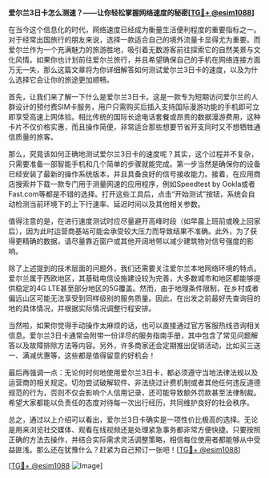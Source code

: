 **爱尔兰3日卡怎么测速？——让你轻松掌握网络速度的秘密[[TG💪+ @esim1088](https://t.me/s/esim1088)]**

在当今这个信息化的时代，网络速度已经成为衡量生活便利程度的重要指标之一。对于经常出国旅行的朋友来说，选择一款适合自己的境外流量卡显得尤为重要。而爱尔兰作为一个充满魅力的旅游胜地，吸引着无数游客前往探索它的自然美景与文化风情。如果你也计划前往爱尔兰旅行，并且希望确保自己的手机在网络连接方面万无一失，那么这篇文章将为你详细解答如何测试爱尔兰3日卡的速度，以及为什么选择它会让你的旅途更加顺畅。

首先，让我们来了解一下什么是爱尔兰3日卡。这是一款专为短期访问爱尔兰的人群设计的预付费SIM卡服务，用户只需购买后插入支持国际漫游功能的手机即可立即享受高速上网体验。相比传统的国际长途电话套餐或昂贵的数据漫游费用，这种卡片不仅价格实惠，而且操作简便，非常适合那些想要节省开支同时又不想牺牲通信质量的旅客。

那么，究竟该如何正确地测试爱尔兰3日卡的速度呢？其实，这个过程并不复杂，只需要准备一部智能手机和几个简单的步骤就能完成。第一步当然是确保你的设备已经安装了最新的操作系统版本，并且具备良好的信号接收能力。接着，在应用商店搜索并下载一款专门用于测量网速的应用程序，例如Speedtest by Ookla或者Fast.com等都是不错的选择。打开这些工具后，点击“开始测试”按钮，系统会自动检测当前环境下的上下行速率、延迟时间以及其他相关参数。

值得注意的是，在进行速度测试时应尽量避开高峰时段（如早晨上班前或晚上回家后），因为此时运营商基站可能会承受较大压力而导致结果不准确。此外，为了获得更精确的数据，请尽量靠近窗户或其他开阔地带以减少建筑物对信号强度的影响。

除了上述提到的技术层面的问题外，我们还需要关注爱尔兰本地网络环境的特点。爱尔兰属于西欧地区，其基础电信设施建设较为完善，大多数城市和地区都能够提供稳定的4G LTE甚至部分地区的5G覆盖。然而，由于地理条件限制，在乡村或者偏远山区可能无法享受到同样级别的服务质量。因此，在出发之前最好先查询目的地的具体情况，并根据实际情况调整行程安排。

当然啦，如果你觉得手动操作太麻烦的话，也可以直接通过官方客服热线咨询相关信息。爱尔兰3日卡通常会附带一份详尽的服务指南手册，其中包含了常见问题解答以及故障排除方法等内容。另外，许多商家还会定期推出促销活动，比如买三送一、满减优惠等，这些都是值得留意的好机会！

最后再强调一点：无论何时何地使用爱尔兰3日卡，都必须遵守当地法律法规以及运营商的相关规定。切勿尝试破解软件、非法绕过计费机制或者其他任何违反道德规范的行为，否则不仅会影响个人信用记录，还可能导致额外罚款甚至法律制裁。希望大家都能以负责任的态度对待每一次出行经历，共同维护良好的社会秩序。

总之，通过以上介绍可以看出，爱尔兰3日卡确实是一项性价比极高的选择。无论是用来浏览社交媒体、观看在线视频还是处理紧急事务都非常方便快捷。只要按照正确的方法去操作，并结合实际需求灵活调整策略，相信每位使用者都能够从中受益匪浅。那么还在犹豫什么？赶紧为自己预订一张吧！[[TG💪+ @esim1088](https://t.me/s/esim1088)] 

[[TG💪+ @esim1088](https://t.me/s/esim1088) ![Image](https://i.postimg.cc/4NQfJmqS/Snipaste-2025-05-13-00-14-12.png)]